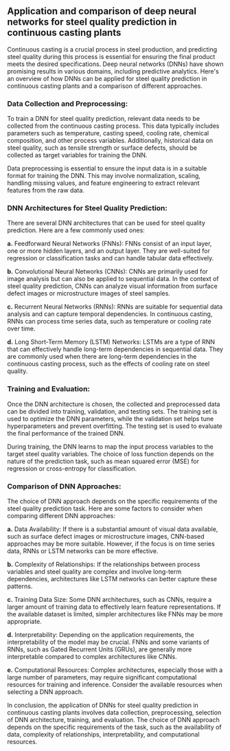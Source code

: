 ## Application and comparison of deep neural networks for steel quality prediction in continuous casting plants

Continuous casting is a crucial process in steel production, and predicting steel quality during this process is essential for ensuring the final product meets the desired specifications. Deep neural networks (DNNs) have shown promising results in various domains, including predictive analytics. Here's an overview of how DNNs can be applied for steel quality prediction in continuous casting plants and a comparison of different approaches.

### Data Collection and Preprocessing:

To train a DNN for steel quality prediction, relevant data needs to be collected from the continuous casting process. This data typically includes parameters such as temperature, casting speed, cooling rate, chemical composition, and other process variables. Additionally, historical data on steel quality, such as tensile strength or surface defects, should be collected as target variables for training the DNN.

Data preprocessing is essential to ensure the input data is in a suitable format for training the DNN. This may involve normalization, scaling, handling missing values, and feature engineering to extract relevant features from the raw data.

### DNN Architectures for Steel Quality Prediction:

There are several DNN architectures that can be used for steel quality prediction. Here are a few commonly used ones:

**a.** Feedforward Neural Networks (FNNs): FNNs consist of an input layer, one or more hidden layers, and an output layer. They are well-suited for regression or classification tasks and can handle tabular data effectively.

**b.** Convolutional Neural Networks (CNNs): CNNs are primarily used for image analysis but can also be applied to sequential data. In the context of steel quality prediction, CNNs can analyze visual information from surface defect images or microstructure images of steel samples.

**c.** Recurrent Neural Networks (RNNs): RNNs are suitable for sequential data analysis and can capture temporal dependencies. In continuous casting, RNNs can process time series data, such as temperature or cooling rate over time.

**d.** Long Short-Term Memory (LSTM) Networks: LSTMs are a type of RNN that can effectively handle long-term dependencies in sequential data. They are commonly used when there are long-term dependencies in the continuous casting process, such as the effects of cooling rate on steel quality.

### Training and Evaluation:

Once the DNN architecture is chosen, the collected and preprocessed data can be divided into training, validation, and testing sets. The training set is used to optimize the DNN parameters, while the validation set helps tune hyperparameters and prevent overfitting. The testing set is used to evaluate the final performance of the trained DNN.

During training, the DNN learns to map the input process variables to the target steel quality variables. The choice of loss function depends on the nature of the prediction task, such as mean squared error (MSE) for regression or cross-entropy for classification.

### Comparison of DNN Approaches:

The choice of DNN approach depends on the specific requirements of the steel quality prediction task. Here are some factors to consider when comparing different DNN approaches:

**a.** Data Availability: If there is a substantial amount of visual data available, such as surface defect images or microstructure images, CNN-based approaches may be more suitable. However, if the focus is on time series data, RNNs or LSTM networks can be more effective.

**b.** Complexity of Relationships: If the relationships between process variables and steel quality are complex and involve long-term dependencies, architectures like LSTM networks can better capture these patterns.

**c.** Training Data Size: Some DNN architectures, such as CNNs, require a larger amount of training data to effectively learn feature representations. If the available dataset is limited, simpler architectures like FNNs may be more appropriate.

**d.** Interpretability: Depending on the application requirements, the interpretability of the model may be crucial. FNNs and some variants of RNNs, such as Gated Recurrent Units (GRUs), are generally more interpretable compared to complex architectures like CNNs.

**e.** Computational Resources: Complex architectures, especially those with a large number of parameters, may require significant computational resources for training and inference. Consider the available resources when selecting a DNN approach.

In conclusion, the application of DNNs for steel quality prediction in continuous casting plants involves data collection, preprocessing, selection of DNN architecture, training, and evaluation. The choice of DNN approach depends on the specific requirements of the task, such as the availability of data, complexity of relationships, interpretability, and computational resources.
